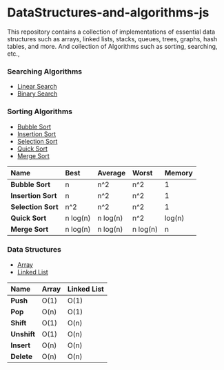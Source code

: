 # DataStructures-and-algorithms-js

This repository contains a collection of implementations of essential data structures such as arrays, linked lists, stacks, queues, trees, graphs, hash tables, and more. And collection of Algorithms such as sorting, searching, etc.,

### Searching Algorithms

- [Linear Search](https://github.com/suriyaprakash666/DataStructures-and-algorithms-js/blob/main/Algorithms/linearSearch.js)
- [Binary Search](https://github.com/suriyaprakash666/DataStructures-and-algorithms-js/blob/main/Algorithms/binarySearch.js)

### Sorting Algorithms

- [Bubble Sort](https://github.com/suriyaprakash666/DataStructures-and-algorithms-js/blob/main/Algorithms/bubbleSort.js)
- [Insertion Sort](https://github.com/suriyaprakash666/DataStructures-and-algorithms-js/blob/main/Algorithms/insertionSort.js)
- [Selection Sort](https://github.com/suriyaprakash666/DataStructures-and-algorithms-js/blob/main/Algorithms/selectionSort.js)
- [Quick Sort](https://github.com/suriyaprakash666/DataStructures-and-algorithms-js/blob/main/Algorithms/quickSort.js)
- [Merge Sort](https://github.com/suriyaprakash666/DataStructures-and-algorithms-js/blob/main/Algorithms/mergeSort.js)

| Name               | Best     | Average  | Worst    | Memory |
| :----------------- | :------- | :------- | :------- | :----- |
| **Bubble Sort**    | n        | n^2      | n^2      | 1      |
| **Insertion Sort** | n        | n^2      | n^2      | 1      |
| **Selection Sort** | n^2      | n^2      | n^2      | 1      |
| **Quick Sort**     | n log(n) | n log(n) | n^2      | log(n) |
| **Merge Sort**     | n log(n) | n log(n) | n log(n) | n      |

### Data Structures

- [Array](https://github.com/suriyaprakash666/DataStructures-and-algorithms-js/blob/main/Data-Structures/stack-using-array.js)
- [Linked List](https://github.com/suriyaprakash666/DataStructures-and-algorithms-js/blob/main/Data-Structures/linkedList.js)

| Name        | **Array** | **Linked List** |
| :---------- | :-------- | :-------------- |
| **Push**    | O(1)      | O(1)            |
| **Pop**     | O(n)      | O(1)            |
| **Shift**   | O(1)      | O(n)            |
| **Unshift** | O(1)      | O(n)            |
| **Insert**  | O(n)      | O(n)            |
| **Delete**  | O(n)      | O(n)            |
